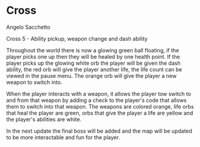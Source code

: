 # Cross

Angelo Sacchetto

Cross 5 - Ability pickup, weapon change and dash ability

Throughout the world there is now a glowing green ball floating, if the player picks one up then they will be healed by one health point. If the player picks up the glowing white orb the player will be given the dash ability, the red orb will give the player another life, the life count can be viewed in the pause menu. The orange orb will give the player a new weapon to switch into.

When the player interacts with a weapon, it allows the player tow switch to and from that weapon by adding a check to the player's code that allows them to switch into that weapon. The weapons are colored orange, life orbs that heal the player are green, orbs that give the player a life are yellow and the player's abilities are white.

In the next update the final boss will be added and the map will be updated to be more interactable and fun for the player.
